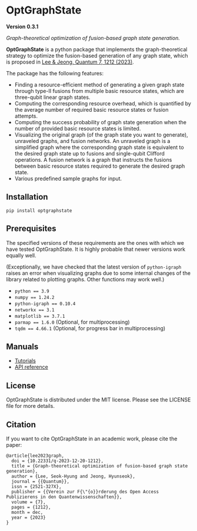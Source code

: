 # OptGraphState

**Version 0.3.1**

*Graph-theoretical optimization of fusion-based graph state generation.*

**OptGraphState** is a python package that implements the graph-theoretical strategy to optimize the fusion-based
generation of any graph state, which is proposed
in [Lee & Jeong, Quantum 7, 1212 (2023)](https://doi.org/10.22331/q-2023-12-20-1212).

The package has the following features:

- Finding a resource-efficient method of generating a given graph state through type-II fusions from multiple basic
  resource states, which are three-qubit linear graph states.
- Computing the corresponding resource overhead, which is quantified by the average number of required basic resource
  states or fusion attempts.
- Computing the success probability of graph state generation when the number of provided basic resource states is
  limited.
- Visualizing the original graph (of the graph state you want to generate), unraveled graphs, and fusion networks. An
  unraveled graph is a simplified graph where the corresponding graph state is equivalent to the desired graph state up
  to fusions and single-qubit Clifford operations. A fusion network is a graph that instructs the fusions between basic
  resource states required to generate the desired graph state.
- Various predefined sample graphs for input.

## Installation

`pip install optgraphstate`

## Prerequisites
The specified versions of these requirements are the ones with which we have tested OptGraphState. It is highly probable that newer versions work equally well.

(Exceptionally, we have checked that the latest version of `python-igraph` raises an error when visualizing graphs due to some internal changes of the library related to plotting graphs. Other functions may work well.)

- `python == 3.9`
- `numpy == 1.24.2`
- `python-igraph == 0.10.4`
- `networkx == 3.1`
- `matplotlib == 3.7.1`
- `parmap == 1.6.0` (Optional, for multiprocessing)
- `tqdm == 4.66.1` (Optional, for progress bar in multiprocessing)

## Manuals

- [Tutorials](https://github.com/seokhyung-lee/OptGraphState/blob/196b565b3171eae622114d88bd8a79d4064d1d64/tutorials.pdf)
- [API reference](https://seokhyung-lee.github.io/OptGraphState)

## License

OptGraphState is distributed under the MIT license. Please see the LICENSE file for more details.

## Citation

If you want to cite OptGraphState in an academic work, please cite the paper:

```
@article{lee2023graph,
  doi = {10.22331/q-2023-12-20-1212},
  title = {Graph-theoretical optimization of fusion-based graph state generation},
  author = {Lee, Seok-Hyung and Jeong, Hyunseok},
  journal = {{Quantum}},
  issn = {2521-327X},
  publisher = {{Verein zur F{\"{o}}rderung des Open Access Publizierens in den Quantenwissenschaften}},
  volume = {7},
  pages = {1212},
  month = dec,
  year = {2023}
}
```
